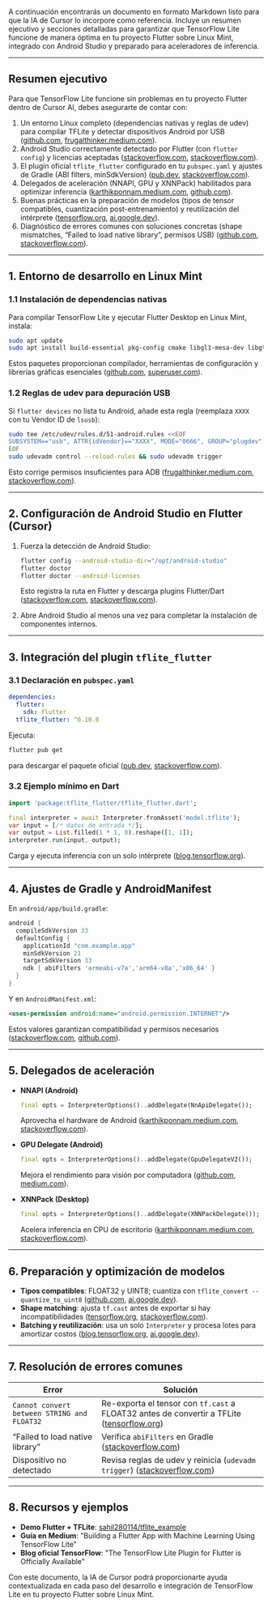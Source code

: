 A continuación encontrarás un documento en formato Markdown listo para que la IA de Cursor lo incorpore como referencia. Incluye un resumen ejecutivo y secciones detalladas para garantizar que TensorFlow Lite funcione de manera óptima en tu proyecto Flutter sobre Linux Mint, integrado con Android Studio y preparado para aceleradores de inferencia.

---

## Resumen ejecutivo

Para que TensorFlow Lite funcione sin problemas en tu proyecto Flutter dentro de Cursor AI, debes asegurarte de contar con:

1. Un entorno Linux completo (dependencias nativas y reglas de udev) para compilar TFLite y detectar dispositivos Android por USB ([github.com](https://github.com/flutter/flutter/issues/168020?utm_source=chatgpt.com), [frugalthinker.medium.com](https://frugalthinker.medium.com/flutter-usb-debugging-are-your-udev-rules-wrong-1b0f18dfd4c2?utm_source=chatgpt.com)).
2. Android Studio correctamente detectado por Flutter (con `flutter config`) y licencias aceptadas ([stackoverflow.com](https://stackoverflow.com/questions/63356096/flutter-not-detecting-android-studio?utm_source=chatgpt.com), [stackoverflow.com](https://stackoverflow.com/questions/73633374/setting-up-the-android-studio-directory-on-flutter-doctor/73633615?utm_source=chatgpt.com)).
3. El plugin oficial `tflite_flutter` configurado en tu `pubspec.yaml` y ajustes de Gradle (ABI filters, minSdkVersion) ([pub.dev](https://pub.dev/packages/tflite_flutter?utm_source=chatgpt.com), [stackoverflow.com](https://stackoverflow.com/questions/55830222/flutter-abifilters-not-generating-libflutter-so-for-all-architecture?utm_source=chatgpt.com)).
4. Delegados de aceleración (NNAPI, GPU y XNNPack) habilitados para optimizar inferencia ([karthikponnam.medium.com](https://karthikponnam.medium.com/tensorflow-lite-flutter-4fd4e6175195?utm_source=chatgpt.com), [github.com](https://github.com/tensorflow/flutter-tflite/issues/205?utm_source=chatgpt.com)).
5. Buenas prácticas en la preparación de modelos (tipos de tensor compatibles, cuantización post-entrenamiento) y reutilización del intérprete ([tensorflow.org](https://www.tensorflow.org/api_docs/python/tf/cast?utm_source=chatgpt.com), [ai.google.dev](https://ai.google.dev/edge/litert/models/convert_tf?utm_source=chatgpt.com)).
6. Diagnóstico de errores comunes con soluciones concretas (shape mismatches, “Failed to load native library”, permisos USB) ([github.com](https://github.com/sirius-ai/MobileFaceNet_TF/issues/46?utm_source=chatgpt.com), [stackoverflow.com](https://stackoverflow.com/questions/59685744?utm_source=chatgpt.com)).

---

## 1. Entorno de desarrollo en Linux Mint

### 1.1 Instalación de dependencias nativas

Para compilar TensorFlow Lite y ejecutar Flutter Desktop en Linux Mint, instala:

```bash
sudo apt update
sudo apt install build-essential pkg-config cmake libgl1-mesa-dev libgtk-3-dev
```

Estos paquetes proporcionan compilador, herramientas de configuración y librerías gráficas esenciales ([github.com](https://github.com/flutter/flutter/issues/168020?utm_source=chatgpt.com), [superuser.com](https://superuser.com/questions/1885828/problems-while-trying-to-install-libgtk-3-dev-for-flutter?utm_source=chatgpt.com)).

### 1.2 Reglas de udev para depuración USB

Si `flutter devices` no lista tu Android, añade esta regla (reemplaza `XXXX` con tu Vendor ID de `lsusb`):

```bash
sudo tee /etc/udev/rules.d/51-android.rules <<EOF
SUBSYSTEM=="usb", ATTR{idVendor}=="XXXX", MODE="0666", GROUP="plugdev"
EOF
sudo udevadm control --reload-rules && sudo udevadm trigger
```

Esto corrige permisos insuficientes para ADB ([frugalthinker.medium.com](https://frugalthinker.medium.com/flutter-usb-debugging-are-your-udev-rules-wrong-1b0f18dfd4c2?utm_source=chatgpt.com), [stackoverflow.com](https://stackoverflow.com/questions/59685744?utm_source=chatgpt.com)).

---

## 2. Configuración de Android Studio en Flutter (Cursor)

1. Fuerza la detección de Android Studio:

   ```bash
   flutter config --android-studio-dir="/opt/android-studio"
   flutter doctor
   flutter doctor --android-licenses
   ```

   Esto registra la ruta en Flutter y descarga plugins Flutter/Dart ([stackoverflow.com](https://stackoverflow.com/questions/63356096/flutter-not-detecting-android-studio?utm_source=chatgpt.com), [stackoverflow.com](https://stackoverflow.com/questions/73633374/setting-up-the-android-studio-directory-on-flutter-doctor/73633615?utm_source=chatgpt.com)).
2. Abre Android Studio al menos una vez para completar la instalación de componentes internos.

---

## 3. Integración del plugin `tflite_flutter`

### 3.1 Declaración en `pubspec.yaml`

```yaml
dependencies:
  flutter:
    sdk: flutter
  tflite_flutter: ^0.10.0
```

Ejecuta:

```bash
flutter pub get
```

para descargar el paquete oficial ([pub.dev](https://pub.dev/packages/tflite_flutter?utm_source=chatgpt.com), [stackoverflow.com](https://stackoverflow.com/questions/73435430/how-to-fix-install-clang-and-libgtk-3-dev-in-flutter-doctor-ubuntu-22-04?utm_source=chatgpt.com)).

### 3.2 Ejemplo mínimo en Dart

```dart
import 'package:tflite_flutter/tflite_flutter.dart';

final interpreter = await Interpreter.fromAsset('model.tflite');
var input = [/* datos de entrada */];
var output = List.filled(1 * 1, 0).reshape([1, 1]);
interpreter.run(input, output);
```

Carga y ejecuta inferencia con un solo intérprete ([blog.tensorflow.org](https://blog.tensorflow.org/2023/08/the-tensorflow-lite-plugin-for-flutter-officially-available.html?utm_source=chatgpt.com)).

---

## 4. Ajustes de Gradle y AndroidManifest

En `android/app/build.gradle`:

```groovy
android {
  compileSdkVersion 33
  defaultConfig {
    applicationId "com.example.app"
    minSdkVersion 21
    targetSdkVersion 33
    ndk { abiFilters 'armeabi-v7a','arm64-v8a','x86_64' }
  }
}
```

Y en `AndroidManifest.xml`:

```xml
<uses-permission android:name="android.permission.INTERNET"/>
```

Estos valores garantizan compatibilidad y permisos necesarios ([stackoverflow.com](https://stackoverflow.com/questions/55830222/flutter-abifilters-not-generating-libflutter-so-for-all-architecture?utm_source=chatgpt.com), [github.com](https://github.com/flutter/flutter/issues/153476?utm_source=chatgpt.com)).

---

## 5. Delegados de aceleración

* **NNAPI (Android)**

  ```dart
  final opts = InterpreterOptions()..addDelegate(NnApiDelegate());
  ```

  Aprovecha el hardware de Android ([karthikponnam.medium.com](https://karthikponnam.medium.com/tensorflow-lite-flutter-4fd4e6175195?utm_source=chatgpt.com), [stackoverflow.com](https://stackoverflow.com/questions/73125716/tensorflow-lite-android-both-gpu-delegate-and-nnapi-delegate-are-slower-than-cp?utm_source=chatgpt.com)).

* **GPU Delegate (Android)**

  ```dart
  final opts = InterpreterOptions()..addDelegate(GpuDelegateV2());
  ```

  Mejora el rendimiento para visión por computadora ([github.com](https://github.com/tensorflow/flutter-tflite/issues/205?utm_source=chatgpt.com), [medium.com](https://medium.com/%40nandhuraj/mastering-flutter-with-tflite-flutter-aabe74828cae?utm_source=chatgpt.com)).

* **XNNPack (Desktop)**

  ```dart
  final opts = InterpreterOptions()..addDelegate(XNNPackDelegate());
  ```

  Acelera inferencia en CPU de escritorio ([karthikponnam.medium.com](https://karthikponnam.medium.com/tensorflow-lite-flutter-4fd4e6175195?utm_source=chatgpt.com), [stackoverflow.com](https://stackoverflow.com/questions/78530683/created-tensorflow-lite-xnnpack-delegate-for-cpu-message-randomly-appears-when?utm_source=chatgpt.com)).

---

## 6. Preparación y optimización de modelos

* **Tipos compatibles**: FLOAT32 y UINT8; cuantiza con `tflite_convert --quantize_to_uint8` ([github.com](https://github.com/sirius-ai/MobileFaceNet_TF/issues/46?utm_source=chatgpt.com), [ai.google.dev](https://ai.google.dev/edge/litert/models/convert_tf?utm_source=chatgpt.com)).
* **Shape matching**: ajusta `tf.cast` antes de exportar si hay incompatibilidades ([tensorflow.org](https://www.tensorflow.org/api_docs/python/tf/cast?utm_source=chatgpt.com), [stackoverflow.com](https://stackoverflow.com/questions/62804754/quantize-mobilefacenet-with-tflite-failed?utm_source=chatgpt.com)).
* **Batching y reutilización**: usa un solo `Interpreter` y procesa lotes para amortizar costos ([blog.tensorflow.org](https://blog.tensorflow.org/2023/08/the-tensorflow-lite-plugin-for-flutter-officially-available.html?utm_source=chatgpt.com), [ai.google.dev](https://ai.google.dev/edge/litert/models/convert_tf?utm_source=chatgpt.com)).

---

## 7. Resolución de errores comunes

| Error                                       | Solución                                                                                                                                                                                                                        |
| ------------------------------------------- | ------------------------------------------------------------------------------------------------------------------------------------------------------------------------------------------------------------------------------- |
| `Cannot convert between STRING and FLOAT32` | Re-exporta el tensor con `tf.cast` a FLOAT32 antes de convertir a TFLite ([tensorflow.org](https://www.tensorflow.org/api_docs/python/tf/cast?utm_source=chatgpt.com))                                                          |
| “Failed to load native library”             | Verifica `abiFilters` en Gradle ([stackoverflow.com](https://stackoverflow.com/questions/55830222/flutter-abifilters-not-generating-libflutter-so-for-all-architecture?utm_source=chatgpt.com))                                 |
| Dispositivo no detectado                    | Revisa reglas de udev y reinicia (`udevadm trigger`) ([stackoverflow.com](https://stackoverflow.com/questions/43771918/how-do-i-set-up-udev-rules-for-debugging-a-physical-android-device-with-android?utm_source=chatgpt.com)) |

---

## 8. Recursos y ejemplos

* **Demo Flutter + TFLite**: [sahil280114/tflite\_example](https://github.com/sahil280114/tflite_example)
* **Guía en Medium**: "Building a Flutter App with Machine Learning Using TensorFlow Lite"
* **Blog oficial TensorFlow**: "The TensorFlow Lite Plugin for Flutter is Officially Available"

Con este documento, la IA de Cursor podrá proporcionarte ayuda contextualizada en cada paso del desarrollo e integración de TensorFlow Lite en tu proyecto Flutter sobre Linux Mint.
